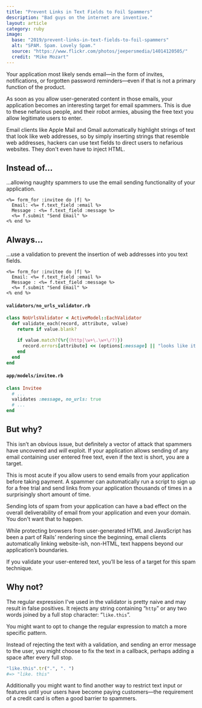 ```yaml
---
title: "Prevent Links in Text Fields to Foil Spammers"
description: "Bad guys on the internet are inventive."
layout: article
category: ruby
image:
  base: "2019/prevent-links-in-text-fields-to-foil-spammers"
  alt: "SPAM. Spam. Lovely Spam."
  source: "https://www.flickr.com/photos/jeepersmedia/14014120505/"
  credit: "Mike Mozart"
---
```


Your application most likely sends email—in the form of invites, notifications, or forgotten password reminders—even if that is not a primary function of the product.

As soon as you allow user-generated content in those emails, your application becomes an interesting target for email spammers. This is due to these nefarious people, and their robot armies, abusing the free text you allow legitimate users to enter.

Email clients like Apple Mail and Gmail automatically highlight strings of text that look like web addresses, so by simply inserting strings that resemble web addresses, hackers can use text fields to direct users to nefarious websites. They don't even have to inject HTML.


## Instead of…

…allowing naughty spammers to use the email sending functionality of your application.

```erb
<%= form_for :invitee do |f| %>
  Email: <%= f.text_field :email %>
  Message : <%= f.text_field :message %>
  <%= f.submit "Send Email" %>
<% end %>
```


## Always…

…use a validation to prevent the insertion of web addresses into you text fields.

```erb
<%= form_for :invitee do |f| %>
  Email: <%= f.text_field :email %>
  Message : <%= f.text_field :message %>
  <%= f.submit "Send Email" %>
<% end %>
```


#### `validators/no_urls_validator.rb`

```ruby
class NoUrlsValidator < ActiveModel::EachValidator
  def validate_each(record, attribute, value)
    return if value.blank?

    if value.match?(%r{(http|\w+\.\w+\/?)})
      record.errors[attribute] << (options[:message] || "looks like it contains a web address")
    end
  end
end
```


#### `app/models/invitee.rb`

```ruby
class Invitee
  # ...
  validates :message, no_urls: true
  # ...
end
```


## But why?

This isn’t an obvious issue, but definitely a vector of attack that spammers have uncovered and _will_ exploit. If your application allows sending of any email containing user entered free text, even if the text is short, you are a target.

This is most acute if you allow users to send emails from your application before taking payment. A spammer can automatically run a script to sign up for a free trial and send links from your application thousands of times in a surprisingly short amount of time.

Sending lots of spam from your application can have a bad effect on the overall deliverability of email from your application and even your domain. You don't want that to happen.

While protecting browsers from user-generated HTML and JavaScript has been a part of Rails’ rendering since the beginning, email clients automatically linking website-ish, non-HTML, text happens beyond our application’s boundaries.

If you validate your user-entered text, you’ll be less of a target for this spam technique.


## Why not?

The regular expression I've used in the validator is pretty naive and may result in false positives. It rejects any string containing “`http`” or any two words joined by a full stop character: “`like.this`”.

You might want to opt to change the regular expression to match a more specific pattern.

Instead of rejecting the text with a validation, and sending an error message to the user, you might choose to fix the text in a callback, perhaps adding a space after every full stop.

```ruby
"like.this".tr(".", ". ")
#=> "like. this"
```

Additionally you might want to find another way to restrict text input or features until your users have become paying customers—the requirement of a credit card is often a good barrier to spammers.
